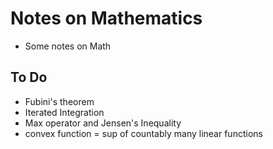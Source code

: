 # Notes on Mathematics

- Some notes on Math

## To Do
- Fubini's theorem
- Iterated Integration
- Max operator and Jensen's Inequality
- convex function = sup of countably many linear functions